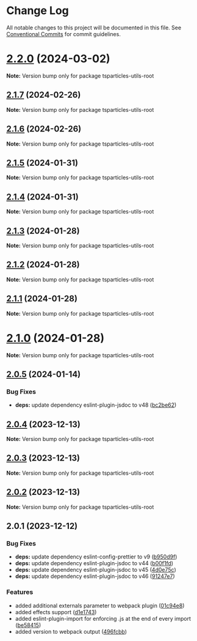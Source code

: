 # Change Log

All notable changes to this project will be documented in this file.
See [Conventional Commits](https://conventionalcommits.org) for commit guidelines.

# [2.2.0](https://github.com/tsparticles/utils/compare/v2.1.7...v2.2.0) (2024-03-02)

**Note:** Version bump only for package tsparticles-utils-root





## [2.1.7](https://github.com/tsparticles/utils/compare/v2.1.6...v2.1.7) (2024-02-26)

**Note:** Version bump only for package tsparticles-utils-root





## [2.1.6](https://github.com/tsparticles/utils/compare/v2.1.5...v2.1.6) (2024-02-26)

**Note:** Version bump only for package tsparticles-utils-root





## [2.1.5](https://github.com/tsparticles/utils/compare/v2.1.4...v2.1.5) (2024-01-31)

**Note:** Version bump only for package tsparticles-utils-root





## [2.1.4](https://github.com/tsparticles/utils/compare/v2.1.3...v2.1.4) (2024-01-31)

**Note:** Version bump only for package tsparticles-utils-root





## [2.1.3](https://github.com/tsparticles/utils/compare/v2.1.2...v2.1.3) (2024-01-28)

**Note:** Version bump only for package tsparticles-utils-root





## [2.1.2](https://github.com/tsparticles/utils/compare/v2.1.1...v2.1.2) (2024-01-28)

**Note:** Version bump only for package tsparticles-utils-root





## [2.1.1](https://github.com/tsparticles/utils/compare/v2.1.0...v2.1.1) (2024-01-28)

**Note:** Version bump only for package tsparticles-utils-root





# [2.1.0](https://github.com/tsparticles/utils/compare/v2.0.5...v2.1.0) (2024-01-28)

**Note:** Version bump only for package tsparticles-utils-root





## [2.0.5](https://github.com/tsparticles/utils/compare/v2.0.4...v2.0.5) (2024-01-14)


### Bug Fixes

* **deps:** update dependency eslint-plugin-jsdoc to v48 ([bc2be62](https://github.com/tsparticles/utils/commit/bc2be6245096e0c455ffd406f72605fbf6efc2a8))





## [2.0.4](https://github.com/tsparticles/utils/compare/v2.0.3...v2.0.4) (2023-12-13)

**Note:** Version bump only for package tsparticles-utils-root





## [2.0.3](https://github.com/tsparticles/utils/compare/v2.0.2...v2.0.3) (2023-12-13)

**Note:** Version bump only for package tsparticles-utils-root





## [2.0.2](https://github.com/tsparticles/utils/compare/v2.0.1...v2.0.2) (2023-12-13)

**Note:** Version bump only for package tsparticles-utils-root





## 2.0.1 (2023-12-12)


### Bug Fixes

* **deps:** update dependency eslint-config-prettier to v9 ([b950d9f](https://github.com/tsparticles/utils/commit/b950d9f2eeca55228d613d6db00ffba0402d0634))
* **deps:** update dependency eslint-plugin-jsdoc to v44 ([b00f1fd](https://github.com/tsparticles/utils/commit/b00f1fd85756fb21c0eb3625f032d27fc1332659))
* **deps:** update dependency eslint-plugin-jsdoc to v45 ([4d0e75c](https://github.com/tsparticles/utils/commit/4d0e75c42cbde77cf5413c1322423b6e04085d09))
* **deps:** update dependency eslint-plugin-jsdoc to v46 ([91247e7](https://github.com/tsparticles/utils/commit/91247e794b3d8275afe12740fdd178a8e69b8b75))


### Features

* added additional externals parameter to webpack plugin ([01c94e8](https://github.com/tsparticles/utils/commit/01c94e8aea203c6c277cc612848a2b22a928a230))
* added effects support ([d1e1743](https://github.com/tsparticles/utils/commit/d1e17431a2b1af081f62f0e52bc7436e3b83e863))
* added eslint-plugin-import for enforcing .js at the end of every import ([be58415](https://github.com/tsparticles/utils/commit/be5841584f4b3a6d6b011031548e8c1929b05c2c))
* added version to webpack output ([496fcbb](https://github.com/tsparticles/utils/commit/496fcbb98c64cdb37c874bfbf8f9c3172806ef58))
